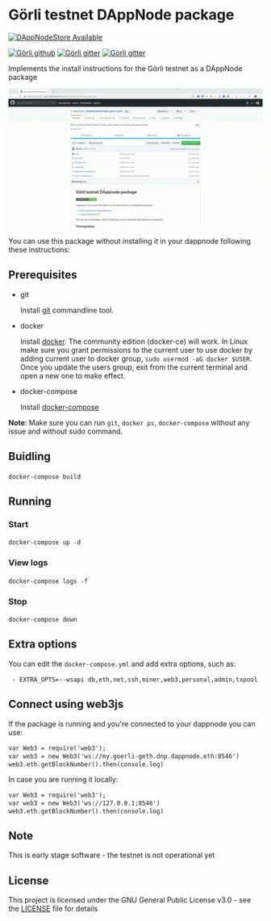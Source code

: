 # Görli testnet DAppNode package

[![DAppNodeStore Available](https://img.shields.io/badge/DAppNodeStore-Available-brightgreen.svg)](http://my.admin.dnp.dappnode.eth/#/installer/goerli-geth.dnp.dappnode.eth)


[![Görli github](https://img.shields.io/badge/Goerli-Github-blue.svg)](https://github.com/goerli/testnet)
[![Görli gitter](https://img.shields.io/badge/Goerli-Gitter-753a88.svg)](https://gitter.im/goerli/testnet )
[![Görli gitter](https://img.shields.io/badge/DAppNode-Github-blue.svg)](https://github.com/dappnode/DAppNode)

Implements the install instructions for the Görli testnet as a DAppNode package

<p align="center"><img src="install.gif?raw=true"/></p>

You can use this package without installing it in your dappnode following these instructions:

## Prerequisites

- git

   Install [git](https://git-scm.com/book/en/v2/Getting-Started-Installing-Git) commandline tool.

- docker

   Install [docker](https://docs.docker.com/engine/installation). The community edition (docker-ce) will work. In Linux make sure you grant permissions to the current user to use docker by adding current user to docker group, `sudo usermod -aG docker $USER`. Once you update the users group, exit from the current terminal and open a new one to make effect.

- docker-compose

   Install [docker-compose](https://docs.docker.com/compose/install)
   
**Note**: Make sure you can run `git`, `docker ps`, `docker-compose` without any issue and without sudo command.


## Buidling

`docker-compose build`

## Running

### Start

`docker-compose up -d`

### View logs

`docker-compose logs -f`

### Stop

`docker-compose down`

## Extra options

You can edit the `docker-compose.yml` and add extra options, such as:
```
 - EXTRA_OPTS=--wsapi db,eth,net,ssh,miner,web3,personal,admin,txpool
```

## Connect using web3js

If the package is running and you're connected to your dappnode you can use:
```
var Web3 = require('web3');
var web3 = new Web3('ws://my.goerli-geth.dnp.dappnode.eth:8546')
web3.eth.getBlockNumber().then(console.log)
```
In case you are running it locally:
```
var Web3 = require('web3');
var web3 = new Web3('ws://127.0.0.1:8546')
web3.eth.getBlockNumber().then(console.log)
```

## Note

This is early stage software - the testnet is not operational yet

## License

This project is licensed under the GNU General Public License v3.0 - see the [LICENSE](LICENSE) file for details
